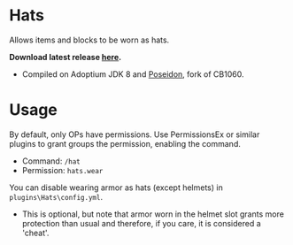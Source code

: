 # Hats
Allows items and blocks to be worn as hats.

<b>Download latest release [here](https://github.com/AleksandarHaralanov/Hats/releases/latest).</b>
- Compiled on Adoptium JDK 8 and [Poseidon](https://github.com/RhysB/Project-Poseidon), fork of CB1060.

# Usage
By default, only OPs have permissions. Use PermissionsEx or similar plugins to grant groups the permission, enabling the command.
- Command: ```/hat```
- Permission: ```hats.wear```

You can disable wearing armor as hats (except helmets) in ```plugins\Hats\config.yml```.
- This is optional, but note that armor worn in the helmet slot grants more protection than usual and therefore, if you care, it is considered a 'cheat'.